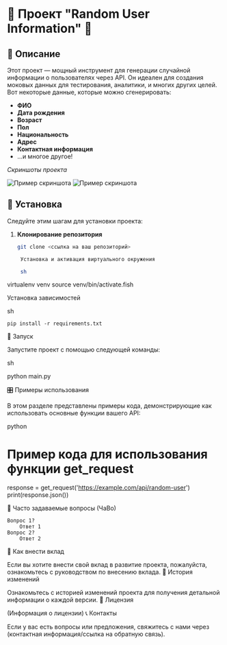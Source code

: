 # 🌟 Проект "Random User Information" 🌟

## 📌 Описание

Этот проект — мощный инструмент для генерации случайной информации о пользователях через API. Он идеален для создания моковых данных для тестирования, аналитики, и многих других целей. Вот некоторые данные, которые можно сгенерировать:

- **ФИО**
- **Дата рождения**
- **Возраст**
- **Пол**
- **Национальность**
- **Адрес**
- **Контактная информация**
- ...и многое другое!

_Скриншоты проекта_

![Пример скриншота](url_скриншота_1)
![Пример скриншота](url_скриншота_2)

## 💼 Установка

Следуйте этим шагам для установки проекта:

1. **Клонирование репозитория**
   ```sh
   git clone <ссылка на ваш репозиторий>

    Установка и активация виртуального окружения

    sh

virtualenv venv
source venv/bin/activate.fish

Установка зависимостей

sh

    pip install -r requirements.txt

🚀 Запуск

Запустите проект с помощью следующей команды:

sh

python main.py

🎛 Примеры использования

В этом разделе представлены примеры кода, демонстрирующие как использовать основные функции вашего API:

python

# Пример кода для использования функции get_request
response = get_request('https://example.com/api/random-user')
print(response.json())

🤔 Часто задаваемые вопросы (ЧаВо)

    Вопрос 1?
        Ответ 1
    Вопрос 2?
        Ответ 2

🤝 Как внести вклад

Если вы хотите внести свой вклад в развитие проекта, пожалуйста, ознакомьтесь с руководством по внесению вклада.
📜 История изменений

Ознакомьтесь с историей изменений проекта для получения детальной информации о каждой версии.
📜 Лицензия

(Информация о лицензии)
📞 Контакты

Если у вас есть вопросы или предложения, свяжитесь с нами через (контактная информация/ссылка на обратную связь).
